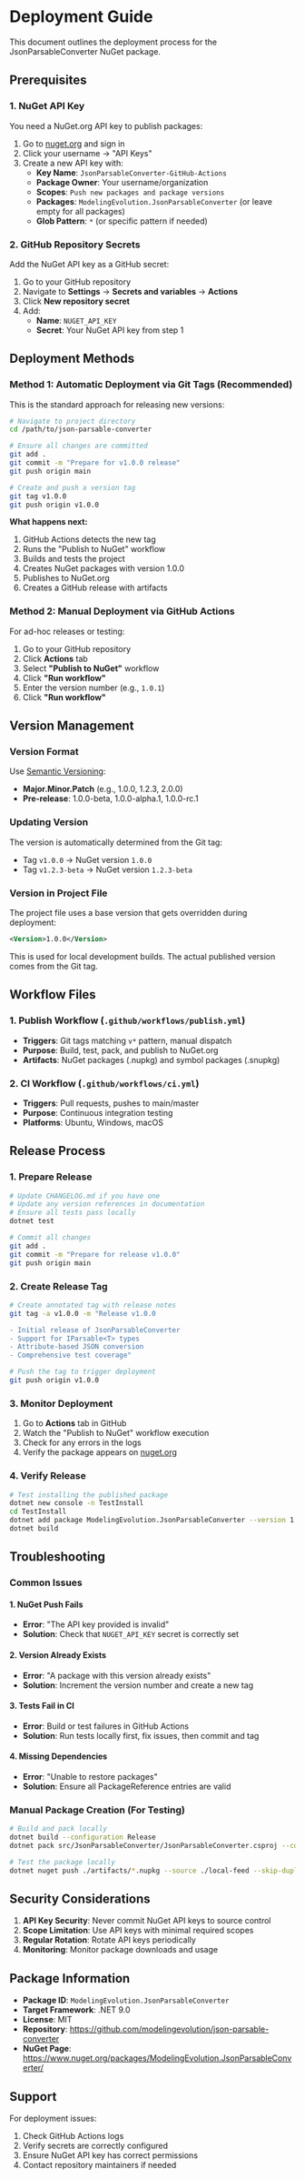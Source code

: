 # Deployment Guide

This document outlines the deployment process for the JsonParsableConverter NuGet package.

## Prerequisites

### 1. NuGet API Key
You need a NuGet.org API key to publish packages:

1. Go to [nuget.org](https://www.nuget.org) and sign in
2. Click your username → "API Keys"
3. Create a new API key with:
   - **Key Name**: `JsonParsableConverter-GitHub-Actions`
   - **Package Owner**: Your username/organization
   - **Scopes**: `Push new packages and package versions`
   - **Packages**: `ModelingEvolution.JsonParsableConverter` (or leave empty for all packages)
   - **Glob Pattern**: `*` (or specific pattern if needed)

### 2. GitHub Repository Secrets
Add the NuGet API key as a GitHub secret:

1. Go to your GitHub repository
2. Navigate to **Settings** → **Secrets and variables** → **Actions**
3. Click **New repository secret**
4. Add:
   - **Name**: `NUGET_API_KEY`
   - **Secret**: Your NuGet API key from step 1

## Deployment Methods

### Method 1: Automatic Deployment via Git Tags (Recommended)

This is the standard approach for releasing new versions:

```bash
# Navigate to project directory
cd /path/to/json-parsable-converter

# Ensure all changes are committed
git add .
git commit -m "Prepare for v1.0.0 release"
git push origin main

# Create and push a version tag
git tag v1.0.0
git push origin v1.0.0
```

**What happens next:**
1. GitHub Actions detects the new tag
2. Runs the "Publish to NuGet" workflow
3. Builds and tests the project
4. Creates NuGet packages with version 1.0.0
5. Publishes to NuGet.org
6. Creates a GitHub release with artifacts

### Method 2: Manual Deployment via GitHub Actions

For ad-hoc releases or testing:

1. Go to your GitHub repository
2. Click **Actions** tab
3. Select **"Publish to NuGet"** workflow
4. Click **"Run workflow"**
5. Enter the version number (e.g., `1.0.1`)
6. Click **"Run workflow"**

## Version Management

### Version Format
Use [Semantic Versioning](https://semver.org/):
- **Major.Minor.Patch** (e.g., 1.0.0, 1.2.3, 2.0.0)
- **Pre-release**: 1.0.0-beta, 1.0.0-alpha.1, 1.0.0-rc.1

### Updating Version
The version is automatically determined from the Git tag:
- Tag `v1.0.0` → NuGet version `1.0.0`
- Tag `v1.2.3-beta` → NuGet version `1.2.3-beta`

### Version in Project File
The project file uses a base version that gets overridden during deployment:
```xml
<Version>1.0.0</Version>
```
This is used for local development builds. The actual published version comes from the Git tag.

## Workflow Files

### 1. Publish Workflow (`.github/workflows/publish.yml`)
- **Triggers**: Git tags matching `v*` pattern, manual dispatch
- **Purpose**: Build, test, pack, and publish to NuGet.org
- **Artifacts**: NuGet packages (.nupkg) and symbol packages (.snupkg)

### 2. CI Workflow (`.github/workflows/ci.yml`)
- **Triggers**: Pull requests, pushes to main/master
- **Purpose**: Continuous integration testing
- **Platforms**: Ubuntu, Windows, macOS

## Release Process

### 1. Prepare Release
```bash
# Update CHANGELOG.md if you have one
# Update any version references in documentation
# Ensure all tests pass locally
dotnet test

# Commit all changes
git add .
git commit -m "Prepare for release v1.0.0"
git push origin main
```

### 2. Create Release Tag
```bash
# Create annotated tag with release notes
git tag -a v1.0.0 -m "Release v1.0.0

- Initial release of JsonParsableConverter
- Support for IParsable<T> types
- Attribute-based JSON conversion
- Comprehensive test coverage"

# Push the tag to trigger deployment
git push origin v1.0.0
```

### 3. Monitor Deployment
1. Go to **Actions** tab in GitHub
2. Watch the "Publish to NuGet" workflow execution
3. Check for any errors in the logs
4. Verify the package appears on [nuget.org](https://www.nuget.org/packages/ModelingEvolution.JsonParsableConverter/)

### 4. Verify Release
```bash
# Test installing the published package
dotnet new console -n TestInstall
cd TestInstall
dotnet add package ModelingEvolution.JsonParsableConverter --version 1.0.0
dotnet build
```

## Troubleshooting

### Common Issues

#### 1. NuGet Push Fails
- **Error**: "The API key provided is invalid"
- **Solution**: Check that `NUGET_API_KEY` secret is correctly set

#### 2. Version Already Exists
- **Error**: "A package with this version already exists"
- **Solution**: Increment the version number and create a new tag

#### 3. Tests Fail in CI
- **Error**: Build or test failures in GitHub Actions
- **Solution**: Run tests locally first, fix issues, then commit and tag

#### 4. Missing Dependencies
- **Error**: "Unable to restore packages"
- **Solution**: Ensure all PackageReference entries are valid

### Manual Package Creation (For Testing)

```bash
# Build and pack locally
dotnet build --configuration Release
dotnet pack src/JsonParsableConverter/JsonParsableConverter.csproj --configuration Release --output ./artifacts

# Test the package locally
dotnet nuget push ./artifacts/*.nupkg --source ./local-feed --skip-duplicate
```

## Security Considerations

1. **API Key Security**: Never commit NuGet API keys to source control
2. **Scope Limitation**: Use API keys with minimal required scopes
3. **Regular Rotation**: Rotate API keys periodically
4. **Monitoring**: Monitor package downloads and usage

## Package Information

- **Package ID**: `ModelingEvolution.JsonParsableConverter`
- **Target Framework**: .NET 9.0
- **License**: MIT
- **Repository**: https://github.com/modelingevolution/json-parsable-converter
- **NuGet Page**: https://www.nuget.org/packages/ModelingEvolution.JsonParsableConverter/

## Support

For deployment issues:
1. Check GitHub Actions logs
2. Verify secrets are correctly configured  
3. Ensure NuGet API key has correct permissions
4. Contact repository maintainers if needed